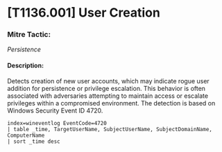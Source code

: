 # [T1136.001] User Creation

### Mitre Tactic:  
*Persistence*

#### Description:  
Detects creation of new user accounts, which may indicate rogue user addition for persistence or privilege escalation. This behavior is often associated with adversaries attempting to maintain access or escalate privileges within a compromised environment. The detection is based on Windows Security Event ID 4720.

```spl
index=wineventlog EventCode=4720
| table _time, TargetUserName, SubjectUserName, SubjectDomainName, ComputerName
| sort _time desc
```